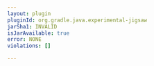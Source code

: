 ```yaml
---
layout: plugin
pluginId: org.gradle.java.experimental-jigsaw
jarSha1: INVALID
isJarAvailable: true
error: NONE
violations: []

---
```

